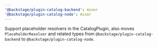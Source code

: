 ```yaml
---
'@backstage/plugin-catalog-backend': minor
'@backstage/plugin-catalog-node': minor
---
```


Support placeholder resolvers in the CatalogPlugin, also moves `PlaceholderResolver` and related types from `@backstage/plugin-catalog-backend` to `@backstage/plugin-catalog-node`.
